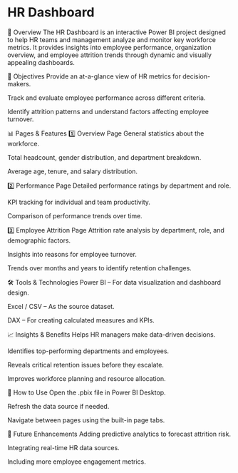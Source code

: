 # HR Dashboard
📌 Overview
The HR Dashboard is an interactive Power BI project designed to help HR teams and management analyze and monitor key workforce metrics.
It provides insights into employee performance, organization overview, and employee attrition trends through dynamic and visually appealing dashboards.

🎯 Objectives
Provide an at-a-glance view of HR metrics for decision-makers.

Track and evaluate employee performance across different criteria.

Identify attrition patterns and understand factors affecting employee turnover.

📊 Pages & Features
1️⃣ Overview Page
General statistics about the workforce.

Total headcount, gender distribution, and department breakdown.

Average age, tenure, and salary distribution.

2️⃣ Performance Page
Detailed performance ratings by department and role.

KPI tracking for individual and team productivity.

Comparison of performance trends over time.

3️⃣ Employee Attrition Page
Attrition rate analysis by department, role, and demographic factors.

Insights into reasons for employee turnover.

Trends over months and years to identify retention challenges.

🛠️ Tools & Technologies
Power BI – For data visualization and dashboard design.

Excel / CSV – As the source dataset.

DAX – For creating calculated measures and KPIs.

📈 Insights & Benefits
Helps HR managers make data-driven decisions.

Identifies top-performing departments and employees.

Reveals critical retention issues before they escalate.

Improves workforce planning and resource allocation.

📂 How to Use
Open the .pbix file in Power BI Desktop.

Refresh the data source if needed.

Navigate between pages using the built-in page tabs.

🔮 Future Enhancements
Adding predictive analytics to forecast attrition risk.

Integrating real-time HR data sources.

Including more employee engagement metrics.
